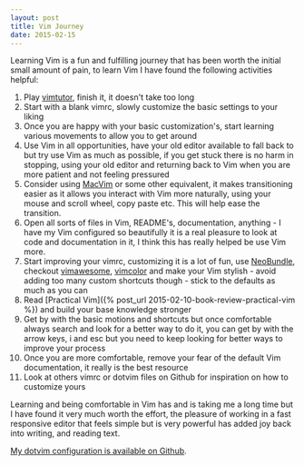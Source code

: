 ```yaml
---
layout: post
title: Vim Journey
date: 2015-02-15
---
```


Learning Vim is a fun and fulfilling journey that has been worth the initial
small amount of pain, to learn Vim I have found the following activities
helpful:

<!--more-->

1. Play [vimtutor](http://linuxcommand.org/man_pages/vimtutor1.html), finish
   it, it doesn't take too long
1. Start with a blank vimrc, slowly customize the basic settings to your liking
1. Once you are happy with your basic customization's, start learning various
   movements to allow you to get around
1. Use Vim in all opportunities, have your old editor available to fall back
   to but try use Vim as much as possible, if you get stuck there is no harm in
   stopping, using your old editor and returning back to Vim when you are more
   patient and not feeling pressured
1. Consider using [MacVim](https://github.com/b4winckler/macvim) or some
   other equivalent, it makes transitioning easier as it allows you interact
   with Vim more naturally, using your mouse and scroll wheel, copy paste
   etc. This will help ease the transition.
1. Open all sorts of files in Vim, README's, documentation, anything - I have
   my Vim configured so beautifully it is a real pleasure to look at code and
   documentation in it, I think this has really helped be use Vim more.
1. Start improving your vimrc, customizing it is a lot of fun, use
   [NeoBundle](https://github.com/Shougo/neobundle.vim), checkout
   [vimawesome](http://vimawesome.com/), [vimcolor](http://vimcolors.com/) and
   make your Vim stylish - avoid adding too many custom shortcuts though -
   stick to the defaults as much as you can
1. Read [Practical Vim]({% post_url 2015-02-10-book-review-practical-vim %})
   and build your base knowledge stronger
1. Get by with the basic motions and shortcuts but once comfortable always
   search and look for a better way to do it, you can get by with the arrow
   keys, i and esc but you need to keep looking for better ways to improve your
   process
1. Once you are more comfortable, remove your fear of the default Vim
   documentation, it really is the best resource
1. Look at others vimrc or dotvim files on Github for inspiration on how to
   customize yours

Learning and being comfortable in Vim has and is taking me a long time but I
have found it very much worth the effort, the pleasure of working in a fast
responsive editor that feels simple but is very powerful has added joy back
into writing, and reading text.

[My dotvim configuration is available on
Github](https://github.com/henrylawson/dotvim).
